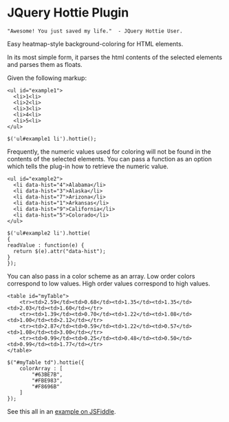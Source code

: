 JQuery Hottie Plugin
====================

    "Awesome! You just saved my life."  - JQuery Hottie User.

Easy heatmap-style background-coloring for HTML elements.

In its most simple form, it parses the html contents of the selected elements and parses them as floats.

Given the following markup:

    <ul id="example1">
      <li>1<li>
      <li>2<li>
      <li>3<li>
      <li>4<li>
      <li>5<li>
    </ul>

    $('ul#example1 li').hottie();

Frequently, the numeric values used for coloring will not be found in the contents of the selected elements.  You can pass a function as an option which tells the plug-in how to retrieve the numeric value.


    <ul id="example2">
      <li data-hist="4">Alabama</li>
      <li data-hist="3">Alaska</li>
      <li data-hist="7">Arizona</li>
      <li data-hist="1">Arkansas</li>
      <li data-hist="9">California</li>
      <li data-hist="5">Colorado</li>
    </ul>

    $('ul#example2 li').hottie(
    {
    readValue : function(e) {
      return $(e).attr("data-hist");
    }
    });

You can also pass in a color scheme as an array.  Low order colors correspond to low values.  High order values correspond to high values.

    <table id="myTable">
        <tr><td>2.59</td><td>0.68</td><td>1.35</td><td>1.35</td><td>2.03</td><td>1.60</td></tr>
        <tr><td>1.39</td><td>0.70</td><td>1.22</td><td>1.08</td><td>1.00</td><td>2.12</td></tr>
        <tr><td>2.87</td><td>0.59</td><td>1.22</td><td>0.57</td><td>1.08</td><td>3.00</td></tr>
        <tr><td>0.99</td><td>0.25</td><td>0.48</td><td>0.50</td><td>0.99</td><td>1.77</td></tr>
    </table>

    $("#myTable td").hottie({
        colorArray : [ 
            "#63BE7B",
            "#FBE983",
            "#F8696B"
        ]
    });

See this all in an <a href="http://jsfiddle.net/larsenal/zVPka/">example on JSFiddle</a>.
